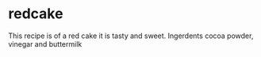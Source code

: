 # redcake 
This recipe is of a red cake it is tasty and sweet.
Ingerdents
cocoa powder, vinegar and buttermilk


